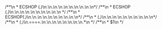 \/\*\*\n \* ECSHOP (.*)\n.*\n.*\n.*\n.*\n.*\n.*\n.*\n.*\n.*\n\*\/
\/\*\*\n \* ECSHOP (.*)\n.*\n.*\n.*\n.*\n.*\n.*\n.*\n.*\n.*\n \*\/
\/\*\*\n \* ECSHOP(.*)\n.*\n.*\n.*\n.*\n.*\n.*\n.*\n.*\n.*\n\*\/
\/\*\*\n \* (.*)\n.*\n.*\n.*\n.*\n.*\n.*\n.*\n.*\n.*\n\*\/
\/\*\*\n \* (.*)\n.*====.*\n.*\n.*\n.*\n.*\n.*\n.*\n.*\n.*\n \*\/
\/\*\*\n \* $1\n \*\/


